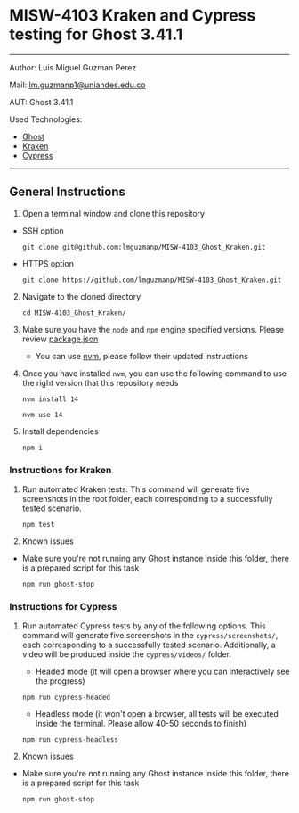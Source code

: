 # MISW-4103 Kraken and Cypress testing for Ghost 3.41.1

----

Author: Luis Miguel Guzman Perez

Mail: <lm.guzmanp1@uniandes.edu.co>

AUT: Ghost 3.41.1

Used Technologies:

- [Ghost](https://github.com/TryGhost/Ghost)
- [Kraken](https://github.com/TheSoftwareDesignLab/Kraken)
- [Cypress](https://github.com/cypress-io/cypress)

----

## General Instructions

1. Open a terminal window and clone this repository

- SSH option
    ```shell
    git clone git@github.com:lmguzmanp/MISW-4103_Ghost_Kraken.git
    ```

- HTTPS option
    ```shell
    git clone https://github.com/lmguzmanp/MISW-4103_Ghost_Kraken.git
    ```

2. Navigate to the cloned directory
     ```shell
     cd MISW-4103_Ghost_Kraken/
     ```
3. Make sure you have the `node` and `npm` engine specified versions. Please
   review [package.json](https://github.com/lmguzmanp/MISW-4103_Ghost_Kraken/blob/bc09c72bae2083199ef5148fe9d9fe1d3e95048f/package.json#L18-L21)

    - You can use [nvm](https://github.com/nvm-sh/nvm), please follow their
      updated instructions


4. Once you have installed `nvm`, you can use the following command to use the
   right version that this repository needs
    ```shell
    nvm install 14
    ```
    ```shell
    nvm use 14
    ```

5. Install dependencies
    ```shell
    npm i
    ```

### Instructions for Kraken

1. Run automated Kraken tests. This command will generate five screenshots
   in the root folder, each corresponding to a successfully tested scenario.
    ```shell
    npm test
    ```

2. Known issues

- Make sure you're not running any Ghost instance inside this folder, there
  is a prepared script for this task
    ```shell
    npm run ghost-stop
    ```

### Instructions for Cypress

1. Run automated Cypress tests by any of the following options. This command
   will generate five screenshots in the `cypress/screenshots/`, each
   corresponding to a successfully tested scenario. Additionally, a video
   will be produced inside the `cypress/videos/` folder.

    - Headed mode (it will open a browser where you can interactively see
      the progress)
    ```shell
    npm run cypress-headed
    ```

    - Headless mode (it won't open a browser, all tests will be executed
      inside the terminal. Please allow 40-50 seconds to finish)
    ```shell
    npm run cypress-headless
    ```

4. Known issues

- Make sure you're not running any Ghost instance inside this folder, there
  is a prepared script for this task
    ```shell
    npm run ghost-stop
    ```
